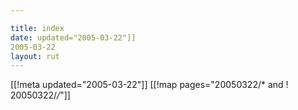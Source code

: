 ```yaml
---

title: index
date: updated="2005-03-22"]]
2005-03-22
layout: rut
---
```


[[!meta updated="2005-03-22"]]
[[!map pages="20050322/* and ! 20050322/*/*"]]
